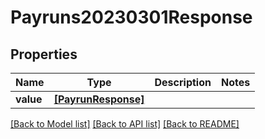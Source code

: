 # Payruns20230301Response


## Properties
Name | Type | Description | Notes
------------ | ------------- | ------------- | -------------
**value** | [**[PayrunResponse]**](PayrunResponse.md) |  | 

[[Back to Model list]](../README.md#documentation-for-models) [[Back to API list]](../README.md#documentation-for-api-endpoints) [[Back to README]](../README.md)


